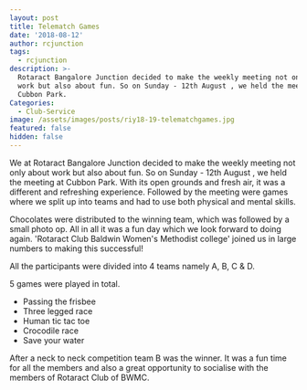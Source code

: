 ```yaml
---
layout: post
title: Telematch Games
date: '2018-08-12'
author: rcjunction
tags:
  - rcjunction
description: >-
  Rotaract Bangalore Junction decided to make the weekly meeting not only about
  work but also about fun. So on Sunday - 12th August , we held the meeting at
  Cubbon Park.
Categories:
  - Club-Service
image: /assets/images/posts/riy18-19-telematchgames.jpg
featured: false
hidden: false
---
```

We at Rotaract Bangalore Junction decided to make the weekly meeting not only about work but also about fun. So on Sunday - 12th August , we held the meeting at Cubbon Park. With its open grounds and fresh air, it was a different and refreshing experience. Followed by the meeting were games where we split up into teams and had to use both physical and mental skills. 

Chocolates were distributed to the winning team, which was followed by a small photo op. All in all it was a fun day which we look forward to doing again. 'Rotaract Club Baldwin Women's Methodist college' joined us in large numbers to making this successful! 

All the participants were divided into 4 teams namely A, B, C & D. 

5 games were played in total. 

- Passing the frisbee
- Three legged race
- Human tic tac toe
- Crocodile race
- Save your water

After a neck to neck competition team B was the winner. It was a fun time for all the members and also a great opportunity to socialise with the members of Rotaract Club of BWMC.
